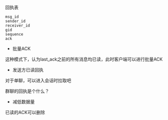 回执表

```
msg_id
sender_id
receiver_id
gid
sequence
ack
```

- 批量ACK

这种模式下，认为last_ack之前的所有消息均已读，此时客户端可以进行批量ACK

- 发送方已读回执

对于单聊，可以进入会话时拉取吧

群聊的回执是个什么？


- 减低数据量

已读的ACK可以删除



